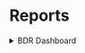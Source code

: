 # Reports


<details>
  <summary>BDR Dashboard</summary>
  
### Summary 
The Basic Data Retrieval (BDR) Dashboard is a quick way to extract fundamental information about a given equity, in a standardized report format. While in-depth analysis will need a lot of manual scouring
we can still get a good glance on short notice that will give a good idea if there are any red flags about the given equity to discourage further investigation

#### Changelog
- v 3.0.0
    - Greatly improved efficiencty of data ingestion, from 20 separate calls to 3
    - Added tab for Valuation
    - Added SG&A / Rev, to monitor marketing spend for dangerous levels
    - Remade multiple values to accurate order of magnitude, from Millions

- v 2.1.0
    - Added diagnostics (time)
    - Fixed price alignment
    - Uniformed chart presentation
    - Set standard for (Blank) cards

- v 2.02
    - Uniformed card presentation

- v 2.01
    - Fixed versioning

- v 2.00
    - Overhauled the view, which was just copied from old resources to work as a proof of concept. Paginated with bookmarked buttons for easy navigation

- v 1.00
    - official release of working version of the BDR
  
</details>